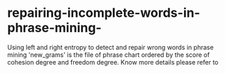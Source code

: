 # repairing-incomplete-words-in-phrase-mining-
Using left and right entropy to detect and repair wrong words in phrase mining
'new_grams' is the file of phrase chart ordered by the score of cohesion degree and freedom degree. Know more details please refer to  
